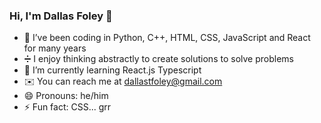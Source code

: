 ### Hi, I'm Dallas Foley 👋


- 🔭 I’ve been coding in Python, C++, HTML, CSS, JavaScript and React for many years
- ➗ I enjoy thinking abstractly to create solutions to solve problems
- 🌱 I’m currently learning React.js Typescript
- ✉️ You can reach me at dallastfoley@gmail.com
- 😄 Pronouns: he/him
- ⚡ Fun fact: CSS... grr

